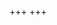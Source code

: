 +++
+++
<canvas id="interactive"></canvas>
<script type="module">
    import init from '../wasm-bindgen/convex_hull.js'
    init()
</script>
